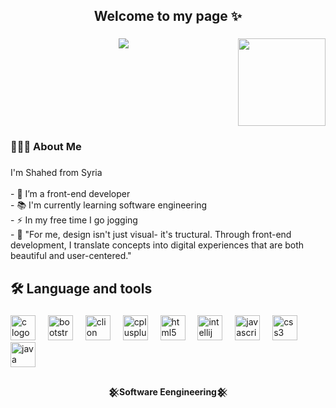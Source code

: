 <h2 align="center">Welcome to my page ✨</h2>

###

<img align="right" height="140" src="https://media4.giphy.com/media/v1.Y2lkPTc5MGI3NjExMnJzNHByNzZka3c3Zmg4YnNmcGNkcWp6NTBpemU0d3lwOWNycmgwYyZlcD12MV9pbnRlcm5hbF9naWZfYnlfaWQmY3Q9Zw/4qTMeYzbwCWRo3jD1C/giphy.gif"  />

###

<div align="center">
  <img src="https://visitor-badge.laobi.icu/badge?page_id=Shahedtwo4.Shahedtwo4&left_color=darkolivegreen&right_color=olivedrab"  />
</div>

###

<br clear="both">

<h3 align="left">👩🏻‍💻  About Me</h3>

###

<p align="left">I'm Shahed from Syria<br><br>- 🔭 I’m a front-end developer<br>- 📚 I'm currently learning software engineering<br>- ⚡ In my free time I  go jogging<br>-  🧩 "For me, design isn't just visual- it's tructural. Through front-end development, I translate concepts into digital experiences that are both beautiful and user-centered."</p>

###

<h2 align="left">🛠 Language and tools</h2>

###

<div align="left">
  <img src="https://cdn.jsdelivr.net/gh/devicons/devicon/icons/c/c-original.svg" height="40" alt="c logo"  />
  <img width="12" />
  <img src="https://cdn.jsdelivr.net/gh/devicons/devicon/icons/bootstrap/bootstrap-original.svg" height="40" alt="bootstrap logo"  />
  <img width="12" />
  <img src="https://cdn.jsdelivr.net/gh/devicons/devicon/icons/clion/clion-original.svg" height="40" alt="clion logo"  />
  <img width="12" />
  <img src="https://cdn.jsdelivr.net/gh/devicons/devicon/icons/cplusplus/cplusplus-original.svg" height="40" alt="cplusplus logo"  />
  <img width="12" />
  <img src="https://cdn.jsdelivr.net/gh/devicons/devicon/icons/html5/html5-original.svg" height="40" alt="html5 logo"  />
  <img width="12" />
  <img src="https://cdn.jsdelivr.net/gh/devicons/devicon/icons/intellij/intellij-original.svg" height="40" alt="intellij logo"  />
  <img width="12" />
  <img src="https://cdn.jsdelivr.net/gh/devicons/devicon/icons/javascript/javascript-original.svg" height="40" alt="javascript logo"  />
  <img width="12" />
  <img src="https://cdn.jsdelivr.net/gh/devicons/devicon/icons/css3/css3-original.svg" height="40" alt="css3 logo"  />
  <img width="12" />
  <img src="https://cdn.jsdelivr.net/gh/devicons/devicon/icons/java/java-original.svg" height="40" alt="java logo"  />
</div>

###

<h4 align="center">𒆜Software Eengineering𒆜</h4>

###

<div align="left">
</div>

###

